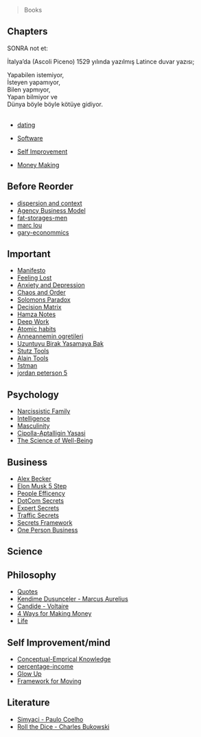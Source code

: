 > Books

## Chapters

SONRA not et:

İtalya’da (Ascoli Piceno) 1529 yılında yazılmış Latince duvar yazısı;<br>

Yapabilen istemiyor,<br>
İsteyen yapamıyor,<br>
Bilen yapmıyor,<br>
Yapan bilmiyor ve<br>
Dünya böyle böyle kötüye gidiyor.<br><br>



- [dating](./dating.md)

- [Software](./chapters/software.md)
- [Self Improvement](./chapters/self-improvement.md)
- [Money Making](./chapters/money-making.md)

## Before Reorder

- [dispersion and context](./dispersion-context.md)
- [Agency Business Model](./agency-bizz-model.md)
- [fat-storages-men](./fat-storage.md)
- [marc lou](./marc-lou.md)
- [gary-econommics](./gary-econommics.md)


## Important

- [Manifesto](./manifest.md)
- [Feeling Lost](./important/feeling-lost.md)
- [Anxiety and Depression](./important/ax-dp.md)
- [Chaos and Order](./important/chaos-order.md)
- [Solomons Paradox](./important/solomons-paradox.md)
- [Decision Matrix](./important/decision-matrix.md)
- [Hamza Notes](./important/hamza-notes.md)
- [Deep Work](./important/deep-work.md)
- [Atomic habits](./important/atomic-habits.md)
- [Anneannemin ogretileri](./important/anneannemin-ogretileri.md)
- [Uzuntuyu Birak Yasamaya Bak](./important/uzuntuyu-birak.md)
- [Stutz Tools](./important/stutz-tools.md)
- [Alain Tools](./important/alain-tools.md)
- [1stman](./important/1stman-notes.md)
- [jordan peterson 5](./important/jordan-5.md)

## Psychology

- [Narcissistic Family](./psychology/narc-family.md)
- [Intelligence](./psychology/intelligence.md)
- [Masculinity](./psychology/masc-femin.md)
- [Cipolla-Aptalligin Yasasi](./psychology/cipolla-aptallik.md)
- [The Science of Well-Being](./important/the-science-of-well-being.md)

## Business

- [Alex Becker](./business/alex-becker.md)
- [Elon Musk 5 Step](./business/elon-musk-five-step.md)
- [People Efficency](./business/people-efficency.md)
- [DotCom Secrets](./business/dotcom.md)
- [Expert Secrets](./business/expert-secrets.md)
- [Traffic Secrets](./business/traffic-secrets.md)
- [Secrets Framework](./business/secrets-framework.md)
- [One Person Business](./business/one-person-business.md)

## Science

## Philosophy

- [Quotes](./philosophy/quotes.md)
- [Kendime Dusunceler - Marcus Aurelius](./important/kendime-dusunceler.md)
- [Candide - Voltaire](./philosophy/candide.md)
- [4 Ways for Making Money](./philosophy/making-money.md)
- [Life](./philosophy/life.md)

## Self Improvement/mind

- [Conceptual-Emprical Knowledge](./self/concept-empric.md)
- [percentage-income](./self/percentage-income.md)
- [Glow Up](./self/glow-up.md)
- [Framework for Moving](moving-framework.md)

## Literature

- [Simyaci - Paulo Coelho](./important/paul-coelho.md)
- [Roll the Dice - Charles Bukowski](./literature/roll-the-dice.md)

